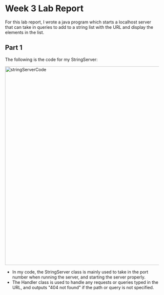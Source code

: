 # Week 3 Lab Report
For this lab report, I wrote a java program which starts a localhost server that can take in queries to add to a string list with the URL and display the elements in the list. 
## Part 1
The following is the code for my StringServer:

<img width="652" alt="stringServerCode" src="https://user-images.githubusercontent.com/122562552/215205003-e50eb0ac-5af4-4abc-8f8e-fd031ba0e9f4.PNG">

- In my code, the StringServer class is mainly used to take in the port number when running the server, and starting the server properly.
- The Handler class is used to handle any requests or queries typed in the URL, and outputs "404 not found" if the path or query is not specified.
